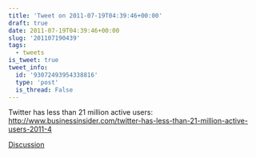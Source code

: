 ```yaml
---
title: 'Tweet on 2011-07-19T04:39:46+00:00'
draft: true
date: 2011-07-19T04:39:46+00:00
slug: '201107190439'
tags:
  - tweets
is_tweet: true
tweet_info:
  id: '93072493954338816'
  type: 'post'
  is_thread: False
---
```




Twitter has less than 21 million active users: <http://www.businessinsider.com/twitter-has-less-than-21-million-active-users-2011-4>

[Discussion](https://x.com/sytelus/status/93072493954338816)
